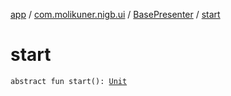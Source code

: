 [app](../../index.md) / [com.molikuner.nigb.ui](../index.md) / [BasePresenter](index.md) / [start](./start.md)

# start

`abstract fun start(): `[`Unit`](https://kotlinlang.org/api/latest/jvm/stdlib/kotlin/-unit/index.html)